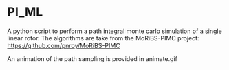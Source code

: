 # PI_ML
A python script to perform a path integral monte carlo simulation of a single linear rotor. 
The algorithms are take from the MoRiBS-PIMC project:
https://github.com/pnroy/MoRiBS-PIMC

An animation of the path sampling is provided in animate.gif

